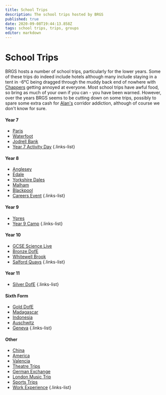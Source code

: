 ```yaml
---
title: School Trips
description: The school trips hosted by BRGS
published: true
date: 2020-09-08T19:44:13.858Z
tags: school trips, trips, groups
editor: markdown
---
```


# School Trips
BRGS hosts a number of school trips, particularly for the lower years. Some of these trips do indeed include hotels although many include staying in a tent in -6°C  being dragged through the muddy back end of nowhere with [Chappers](/teachers/mrs-chapman) getting annoyed at everyone. Most school trips have awful food, so bring as much of your own if you can - you have been warned. However, over the years BRGS seems to be cutting down on some trips, possibly to spare some extra cash for [Alan's](/teachers/mr-porteous) corridor addiction, although of course we don't know for sure.

#### Year 7
- [Paris](/groups/trips/paris)
- [Waterfoot](/groups/trips/waterfoot)
- [Jodrell Bank](/groups/trips/jodrell-bank)
- [Year 7 Activity Day](/groups/trips/year-7-activity-day)
{.links-list}

#### Year 8
- [Anglesey](/groups/trips/anglesey)
- [Edale](/groups/trips/edale)
- [Yorkshire Dales](/groups/trips/yorkshire-dales)
- [Malham](/groups/trips/malham)
- [Blackpool](/groups/trips/blackpool)
- [Careers Event](/groups/trips/careers-event)
{.links-list}

#### Year 9
- [Ypres](/groups/trips/ypres)
- [Year 9 Camp](/groups/trips/year-9-camp)
{.links-list}

#### Year 10
- [GCSE Science Live](/groups/trips/gcse-science-live)
- [Bronze DofE](/groups/trips/bronze-dofe)
- [Whitewell Brook](/groups/trips/whitewell-brook)
- [Salford Quays](/groups/trips/salford-quays)
{.links-list}

#### Year 11
- [Silver DofE](/groups/trips/silver-dofe)
{.links-list}

#### Sixth Form
- [Gold DofE](/groups/trips/gold-dofe)
- [Madagascar](/groups/trips/madagascar)
- [Indonesia](/groups/trips/indonesia)
- [Auschwitz](/groups/trips/auschwitz)
- [Geneva](/groups/trips/geneva)
{.links-list}

#### Other
- [China](/groups/trips/china)
- [America](/groups/trips/america)
- [Valencia](/groups/trips/valencia)
- [Theatre Trips](/groups/trips/theatre-trips)
- [German Exchange](/groups/trips/german-exchange)
- [London Music Trip](/groups/trips/london-music-trip)
- [Sports Trips](/groups/trips/sports-trips)
- [Work Experience](/groups/trips/work-experience)
{.links-list}